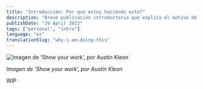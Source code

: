 ```yaml
---
title: "Introducción: Por qué estoy haciendo esto?"
description: "Breve publicación introductoria que explica el motivo de la existencia del blog"
publishDate: "29 April 2023"
tags: ["personal", "intro"]
language: "es"
translationSlug: "why-i-am-doing-this"
---
```


<img src="/why-im-doing-this.png" alt="Imagen de 'Show your work', por Austin Kleon">

_Imagen de 'Show your work', por Austin Kleon_

WIP
